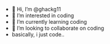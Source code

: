 - 👋 Hi, I’m @ghackg11
- 👀 I’m interested in coding
- 🌱 I’m currently learning coding
- 💞️ I’m looking to collaborate on coding
- basically, i just code..

<!---
ghackg11/ghackg11 is a ✨ special ✨ repository because its `README.md` (this file) appears on your GitHub profile.
You can click the Preview link to take a look at your changes.
--->
